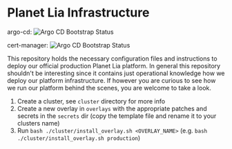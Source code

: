 # Planet Lia Infrastructure
argo-cd:
![Argo CD Bootstrap Status](https://argocd.production.cloud.planetlia.com/api/badge?name=argo-cd)

cert-manager:
![Argo CD Bootstrap Status](https://argocd.production.cloud.planetlia.com/api/badge?name=cert-manager)

This repository holds the necessary configuration files and instructions to deploy our official production Planet Lia platform. 
In general this repository shouldn't be interesting since it contains just operational knowledge how we deploy our platform infrastructure. 
If however you are curious to see how we run our platform behind the scenes, you are welcome to take a look.

1. Create a cluster, see `cluster` directory for more info
2. Create a new overlay in `overlays` with the appropriate patches and secrets in the `secrets` dir (copy the template file and rename it to your clusters name)
3. Run `bash ./cluster/install_overlay.sh <OVERLAY_NAME>` (e.g. `bash ./cluster/install_overlay.sh production`) 
